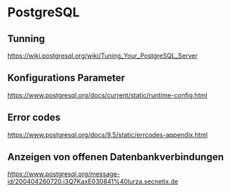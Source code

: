 # PostgreSQL #

## Tunning ##
https://wiki.postgresql.org/wiki/Tuning_Your_PostgreSQL_Server

## Konfigurations Parameter ##
https://www.postgresql.org/docs/current/static/runtime-config.html

## Error codes ##
https://www.postgresql.org/docs/9.5/static/errcodes-appendix.html

## Anzeigen von offenen Datenbankverbindungen ##
https://www.postgresql.org/message-id/200404260720.i3Q7KaxE030841%40lurza.secnetix.de
